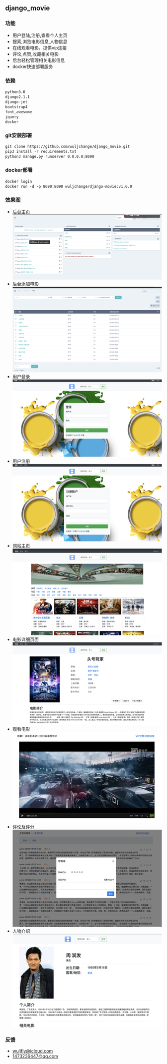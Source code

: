 ## django_movie

### 功能
- 用户登陆,注册,查看个人主页
- 搜索,浏览电影信息,人物信息
- 在线观看电影，提供vip连接
- 评论,点赞,收藏相关电影
- 后台轻松管理相关电影信息
- docker快速部署服务

### 依赖
    python3.6
    django2.1.1  
    django-jet  
    bootstrap4
    font_awesome
    jquery
    docker 
    
### git安装部署
    git clone https://github.com/wuljchange/django_movie.git
    pip3 install -r requirements.txt
    python3 manage.py runserver 0.0.0.0:8090

### docker部署
    docker login
    docker run -d -p 8090:8090 wuljchange/django-movie:v1.0.0

### 效果图
- 后台主页
![后台主页](screenshot/movie01.png "后台主页")
- 后台添加电影
![后台添加电影](screenshot/movie02.png "后台添加电影")
- 用户登录
![用户登录](screenshot/movie-login.png "用户登录")
- 用户注册
![用户注册](screenshot/movie-register.png "用户注册")
- 网站主页
![网站主页](screenshot/movie03.png "网站主页")
- 电影详细页面
![电影详细页面](screenshot/movie04.png "电影详细页面")
- 观看电影
![观看电影](screenshot/movie05.png "观看电影")
- 评论及评分
![评论及评分](screenshot/movie06.png "评论及评分")
- 人物介绍
![人物介绍](screenshot/movie07.png "人物介绍")

### 反馈
- wuljfly@icloud.com
- 1473236447@qq.com